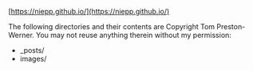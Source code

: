 [https://niepp.github.io/](https://niepp.github.io/)

The following directories and their contents are Copyright Tom Preston-Werner. You may not reuse anything therein without my permission:

- _posts/
- images/
